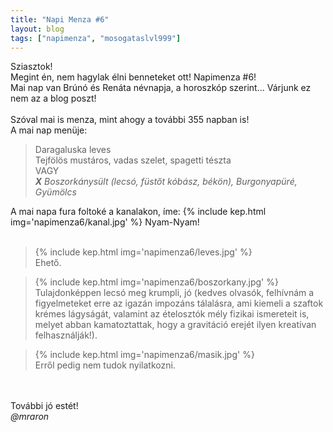 ```yaml
---
title: "Napi Menza #6"
layout: blog
tags: ["napimenza", "mosogataslvl999"]
---
```


Sziasztok!<br>
Megint én, nem hagylak élni benneteket ott! Napimenza #6!<br>
Mai nap van Brúnó és Renáta névnapja, a horoszkóp szerint... Várjunk ez nem az a blog poszt!<br><br>
Szóval mai is menza, mint ahogy a további 355 napban is!<br>
A mai nap menüje:
<blockquote>
Daragaluska leves<br>
Tejfölös mustáros, vadas szelet, spagetti tészta<br>
VAGY<br>
<i><b>X</b> Boszorkánysült (lecsó, füstőt kóbász, békön), Burgonyapüré, Gyümölcs</i><br>
</blockquote>

A mai napa fura foltoké a kanalakon, íme:
{% include kep.html img='napimenza6/kanal.jpg' %}
Nyam-Nyam!<br><br>


<blockquote>
{% include kep.html img='napimenza6/leves.jpg' %}<br>
Ehető.
</blockquote>

<blockquote>
{% include kep.html img='napimenza6/boszorkany.jpg' %}<br>
Tulajdonképpen lecsó meg krumpli, jó (kedves olvasók, felhívnám a figyelmeteket erre az igazán impozáns tálalásra, ami kiemeli a szaftok krémes lágyságát, valamint az ételosztók mély fizikai ismereteit is, melyet abban kamatoztattak, hogy a gravitáció erejét ilyen kreatívan felhasználják!).
</blockquote>

<blockquote>
{% include kep.html img='napimenza6/masik.jpg' %}<br>
Erről pedig nem tudok nyilatkozni.
</blockquote>
<br>
<br>
További jó estét!
<br>
<i>@mraron</i>

